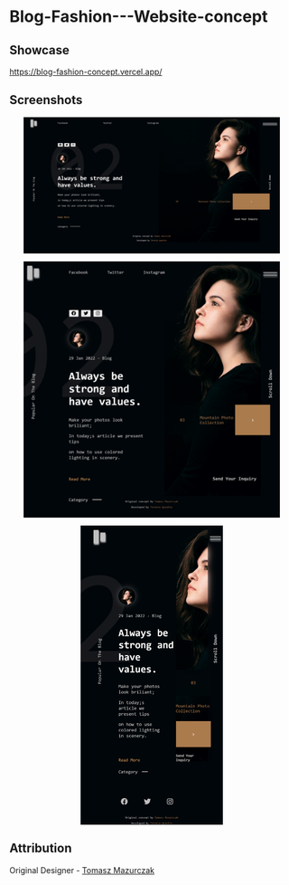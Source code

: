 # Blog-Fashion---Website-concept

## Showcase
https://blog-fashion-concept.vercel.app/

## Screenshots
<div style="display:flex;justify-content:center; align-items:center; flex-direction:column;">
    <img src="./Screenshots/LaptopScreen.png" width=90% style="margin-bottom:1em;"/>
    <img src="./Screenshots/TabletScreen.png" width=90% style="margin-bottom:1em;"/>
    <img src="./Screenshots/MobileScreen.png" width=50% />
</div>

## Attribution
Original Designer -
[Tomasz Mazurczak](https://dribbble.com/shots/15755361-Blog-Fashion-Website-concept)